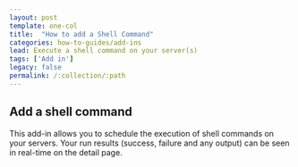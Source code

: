 ```yaml
---
layout: post
template: one-col
title:  "How to add a Shell Command"
categories: how-to-guides/add-ins
lead: Execute a shell command on your server(s)
tags: ['Add in']
legacy: false
permalink: /:collection/:path
---
```


## Add a shell command

This add-in allows you to schedule the execution of shell commands on your servers. Your run results (success, failure and any output) can be seen in real-time on the detail page.